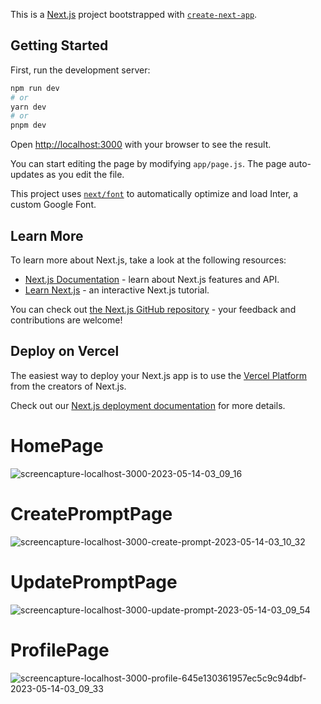 This is a [Next.js](https://nextjs.org/) project bootstrapped with [`create-next-app`](https://github.com/vercel/next.js/tree/canary/packages/create-next-app).

## Getting Started

First, run the development server:

```bash
npm run dev
# or
yarn dev
# or
pnpm dev
```

Open [http://localhost:3000](http://localhost:3000) with your browser to see the result.

You can start editing the page by modifying `app/page.js`. The page auto-updates as you edit the file.

This project uses [`next/font`](https://nextjs.org/docs/basic-features/font-optimization) to automatically optimize and load Inter, a custom Google Font.

## Learn More

To learn more about Next.js, take a look at the following resources:

- [Next.js Documentation](https://nextjs.org/docs) - learn about Next.js features and API.
- [Learn Next.js](https://nextjs.org/learn) - an interactive Next.js tutorial.

You can check out [the Next.js GitHub repository](https://github.com/vercel/next.js/) - your feedback and contributions are welcome!

## Deploy on Vercel

The easiest way to deploy your Next.js app is to use the [Vercel Platform](https://vercel.com/new?utm_medium=default-template&filter=next.js&utm_source=create-next-app&utm_campaign=create-next-app-readme) from the creators of Next.js.

Check out our [Next.js deployment documentation](https://nextjs.org/docs/deployment) for more details.


# HomePage
![screencapture-localhost-3000-2023-05-14-03_09_16](https://github.com/PriyanshGupta2002/prompotpia/assets/86533169/a1c01b74-c39f-4c26-bedc-4a5cf1a554d6)

# CreatePromptPage
![screencapture-localhost-3000-create-prompt-2023-05-14-03_10_32](https://github.com/PriyanshGupta2002/prompotpia/assets/86533169/1d5598eb-bc0c-4004-84af-5feeace5b97a)

# UpdatePromptPage
![screencapture-localhost-3000-update-prompt-2023-05-14-03_09_54](https://github.com/PriyanshGupta2002/prompotpia/assets/86533169/e315a393-4a3f-4631-b003-4cbf6cebb1b7)

# ProfilePage
![screencapture-localhost-3000-profile-645e130361957ec5c9c94dbf-2023-05-14-03_09_33](https://github.com/PriyanshGupta2002/prompotpia/assets/86533169/0b1cf13b-ea0a-4fec-977a-72bcc5100bbc)
